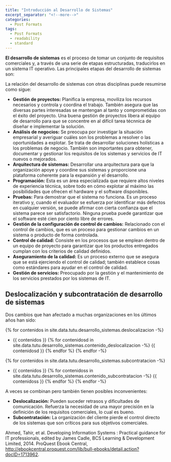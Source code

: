 ```yaml
---
title: "Introducción al Desarrollo de Sistemas"
excerpt_separator: "<!--more-->"
categories:
  - Post Formats
tags:
  - Post Formats
  - readability
  - standard 
---
```


**El desarrollo de sistemas** es el proceso de tomar un conjunto de requisitos comerciales y, a través de una serie de etapas estructuradas, traducirlos en un sistema IT operativo. Las principales etapas del desarrollo de sistemas son:

La relación del desarrollo de sistemas con otras disciplinas puede resumirse como sigue: 

- **Gestión de proyectos:** Planifica la empresa, moviliza los recursos necesarios y controla y coordina el trabajo. También asegura que las diversas partes interesadas se mantengan al tanto y comprometidas con el éxito del proyecto. Una buena gestión de proyectos libera al equipo de desarrollo para que se concentre en al difícil tarea técnnica de diseñar e implementar la solución. 
- **Análisis de negocios:** Se preocupa por investigar la situación empresarial y averiguar cuáles son los problemas a resolver o las oportunidades a explotar. Se trata de desarrollar soluciones holísticas a los problemas de negocio. También son importantes para obtener, documentar y gestionar los requisitos de los sistemas y servicios de IT nuevos o mejorados. 
- **Arquitectura de sistemas:** Desarrollar una arquitectura para que la organización apoye y coordine sus sistemas y proporcione una plataforma coherente para la expansión y el desarrollo. 
- **Programación:** Esta es un área especializada que requiere altos niveles de experiencia técnica, sobre todo en cómo explotar al máximo las posibilidades que ofrecen el hardware y el software disponibles. 
- **Pruebas:** Para demostrar que el sistema no funciona. Es un proceso iterativo y, cuando el evaluador se esfuerza por identificar más defectos en cualquier versión, se puede afirmar con cierta confianza que el sistema parece ser satisfactorio. Ninguna prueba puede garantizar que el software esté cien por ciento libre de errores. 
- **Gestión de la configuración de control de cambios:** Relacionado con el control de cambios, que es un proceso para gestionar cambios en un sistema o producto de forma controlada.
- **Control de calidad:** Consiste en los procesos que se emplean dentro de un equipo de proyecto para garantizar que los productos entregados cumplan con los criterios de calidad definidos.
- **Aseguramiento de la calidad:** Es un proceso externo que se asegura que se está ejerciendo el control de calidad; también establece cosas como estándares para ayudar en el control de calidad. 
- **Gestión de servicios:** Preocupado por la gestión y el mantenimiento de los servicios prestados por los sistemas de IT.
  

## Deslocalización y subcontratación de desarrollo de sistemas

Dos cambios que han afectado a muchas organizaciones en los últimos años han sido:

{% for contenidos in site.data.tutu.desarrollo_sistemas.deslocalizacion -%} 
* {{ contenidos }}
  {% for contenidosd in site.data.tutu.desarrollo_sistemas.contenido_deslocalizacion -%}
   {{ contenidosd }}
  {% endfor %}
{% endfor -%}

{% for contenidos in site.data.tutu.desarrollo_sistemas.subcontratacion -%} 
* {{ contenidos }}
  {% for contenidoss in site.data.tutu.desarrollo_sistemas.contenido_subcontratacion -%} 
    {{ contenidoss }}
  {% endfor %}
{% endfor -%}

A veces se combinan pero también tienen posibles inconvenientes:
- **Deslocalización:** Pueden suceder retrasos y dificultades de comunicación. Refuerza la necesidad de una mayor precisión en la definición de los requisitos comerciales, lo cual es bueno.
- **Subcontratación:** La organización del cliente pierde el control directo de los sistemas que son críticos para sus objetivos comerciales. 

Ahmed, Tahir, et al. Developing Information Systems : Practical guidance for IT professionals, edited by James Cadle, BCS Learning & Development Limited, 2014. ProQuest Ebook Central, http://ebookcentral.proquest.com/lib/bull-ebooks/detail.action?docID=1713962.
